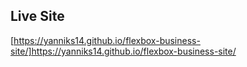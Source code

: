## Live Site

[https://yanniks14.github.io/flexbox-business-site/]https://yanniks14.github.io/flexbox-business-site/
